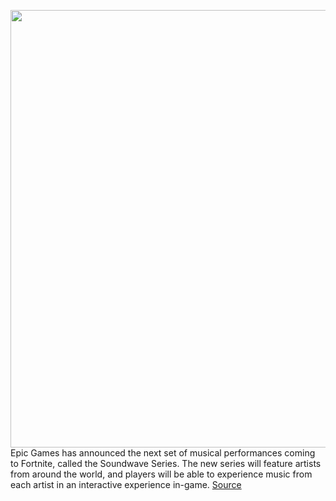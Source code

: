 <img src='https://cdn.vox-cdn.com/thumbor/Gn1m7ENLspOgqVUFODb4zF9RV3k=/0x0:1106x799/1200x800/filters:focal(473x223:649x399)/cdn.vox-cdn.com/uploads/chorus_image/image/69922516/SoundwaveHamaki_notext.0.jpg' width='700px' /><br/>
Epic Games has announced the next set of musical performances coming to Fortnite, called the Soundwave Series. The new series will feature artists from around the world, and players will be able to experience music from each artist in an interactive experience in-game.
<a href='https://www.theverge.com/2021/9/28/22699014/fortnite-soundwave-series-music-concerts-mohamed-hamaki-creative-mode'> Source <a/>